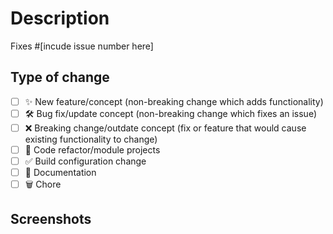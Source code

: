 # Description
<!-- Please include a summary of the change and which issue is fixed. Please also include relevant motivation and context. List any dependencies that are required for this change. -->

Fixes #[incude issue number here]

## Type of change

<!-- Please delete options that are not relevant. -->
<!--- Put an `x` in all the boxes that apply: -->

- [ ] ✨ New feature/concept (non-breaking change which adds functionality)
- [ ] 🛠️ Bug fix/update concept (non-breaking change which fixes an issue)
- [ ] ❌ Breaking change/outdate concept (fix or feature that would cause existing functionality to change)
- [ ] 🧹 Code refactor/module projects
- [ ] ✅ Build configuration change
- [ ] 📝 Documentation
- [ ] 🗑️ Chore

## Screenshots

<!-- Please add screenshots of your work if any. -->
